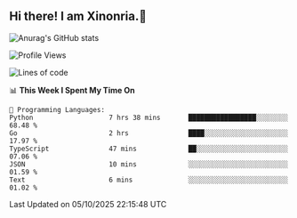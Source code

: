 ## Hi there! I am Xinonria.👋

![Anurag's GitHub stats](https://status-git-main-xinonrias-projects-f26540e3.vercel.app/api?username=xinonria&hide=stars,issues)

<!--START_SECTION:waka-->
![Profile Views](http://img.shields.io/badge/Profile%20Views-0-blue)

![Lines of code](https://img.shields.io/badge/From%20Hello%20World%20I%27ve%20Written-10.2%20million%20lines%20of%20code-blue)

📊 **This Week I Spent My Time On** 

```text
💬 Programming Languages: 
Python                   7 hrs 38 mins       █████████████████░░░░░░░░   68.48 % 
Go                       2 hrs               ████░░░░░░░░░░░░░░░░░░░░░   17.97 % 
TypeScript               47 mins             ██░░░░░░░░░░░░░░░░░░░░░░░   07.06 % 
JSON                     10 mins             ░░░░░░░░░░░░░░░░░░░░░░░░░   01.59 % 
Text                     6 mins              ░░░░░░░░░░░░░░░░░░░░░░░░░   01.02 % 
```


 Last Updated on 05/10/2025 22:15:48 UTC
<!--END_SECTION:waka-->

<!--
**xinonria/xinonria** is a ✨ _special_ ✨ repository because its `README.md` (this file) appears on your GitHub profile.

Here are some ideas to get you started:

- 🔭 I’m currently working on ...
- 🌱 I’m currently learning ...
- 👯 I’m looking to collaborate on ...
- 🤔 I’m looking for help with ...
- 💬 Ask me about ...
- 📫 How to reach me: ...
- 😄 Pronouns: ...
- ⚡ Fun fact: ...
-->

